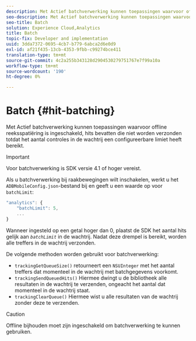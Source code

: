 ```yaml
---
description: Met Actief batchverwerking kunnen toepassingen waarvoor offline reeksspatiëring is ingeschakeld, hits bevatten die niet worden verzonden totdat het aantal controles in de wachtrij een configureerbare limiet heeft bereikt.
seo-description: Met Actief batchverwerking kunnen toepassingen waarvoor offline reeksspatiëring is ingeschakeld, hits bevatten die niet worden verzonden totdat het aantal controles in de wachtrij een configureerbare limiet heeft bereikt.
seo-title: Batch
solution: Experience Cloud,Analytics
title: Batch
topic-fix: Developer and implementation
uuid: 3dda7372-0695-4cb7-b779-6abca2d6e0d9
exl-id: af21f435-13cb-4353-9fbb-c99274bce411
translation-type: tm+mt
source-git-commit: 4c2a255b343128d2904530279751767e7f99a10a
workflow-type: tm+mt
source-wordcount: '190'
ht-degree: 0%

---
```


# Batch {#hit-batching}

Met Actief batchverwerking kunnen toepassingen waarvoor offline reeksspatiëring is ingeschakeld, hits bevatten die niet worden verzonden totdat het aantal controles in de wachtrij een configureerbare limiet heeft bereikt.

>[!IMPORTANT]
>
>Voor batchverwerking is SDK versie 4.1 of hoger vereist.

Als u batchverwerking bij raakbewegingen wilt inschakelen, werkt u het `ADBMobileConfig.json`-bestand bij en geeft u een waarde op voor `batchLimit`:

```js
"analytics": {
    "batchLimit": 5,
    ...
}
```

Wanneer ingesteld op een getal hoger dan 0, plaatst de SDK het aantal hits gelijk aan *`batchLimit`* in de wachtrij. Nadat deze drempel is bereikt, worden alle treffers in de wachtrij verzonden.

De volgende methoden worden gebruikt voor batchverwerking:

* `trackingGetQueueSize()` retourneert een  `NSUInteger` met het aantal treffers dat momenteel in de wachtrij met batchgegevens voorkomt.
* `trackingSendQueuedHits()` Hiermee dwingt u de bibliotheek alle resultaten in de wachtrij te verzenden, ongeacht het aantal dat momenteel in de wachtrij staat.
* `trackingClearQueue()` Hiermee wist u alle resultaten van de wachtrij zonder deze te verzenden.

>[!CAUTION]
>
>Offline bijhouden moet zijn ingeschakeld om batchverwerking te kunnen gebruiken.
